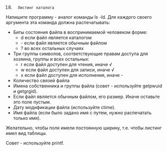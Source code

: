 18.       Листинг каталога
Напишите программу - аналог команды ls -ld. Для каждого своего аргумента эта команда должна распечатывать:

* Биты состояния файла в воспринимаемой человеком форме:
  * d если файл является каталогом
  * \- если файл является обычным файлом
  * ? во всех остальных случаях
* Три группы символов, соответствующие правам доступа для хозяина, группы и всех остальных:
  * r если файл доступен для чтения, иначе √
  * w если файл доступен для записи, иначе √
  * x если файл доступен для исполнения, иначе -
* Количество связей файла
* Имена собственника и группы файла (совет - используйте getpwuid и getgrgid).
* Если файл является обычным файлом, его размер. Иначе оставьте это поле пустым.
* Дату модификации файла (используйте ctime).
* Имя файла (если было задано имя с путем, нужно распечатать только имя).
 
Желательно, чтобы поля имели постоянную ширину, т.е. чтобы листинг имел вид таблицы.

Совет - используйте printf.
